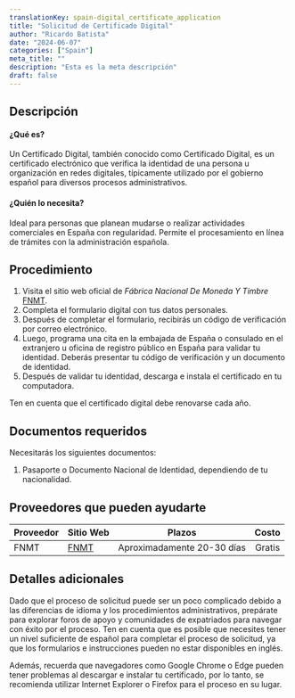 ```yaml
---
translationKey: spain-digital_certificate_application
title: "Solicitud de Certificado Digital"
author: "Ricardo Batista"
date: "2024-06-07"
categories: ["Spain"]
meta_title: ""
description: "Esta es la meta descripción"
draft: false
---
```


## Descripción

#### ¿Qué es?
Un Certificado Digital, también conocido como Certificado Digital, es un certificado electrónico que verifica la identidad de una persona u organización en redes digitales, típicamente utilizado por el gobierno español para diversos procesos administrativos.

#### ¿Quién lo necesita?
Ideal para personas que planean mudarse o realizar actividades comerciales en España con regularidad. Permite el procesamiento en línea de trámites con la administración española.

## Procedimiento

1. Visita el sitio web oficial de _Fábrica Nacional De Moneda Y Timbre_ [FNMT](https://www.sede.fnmt.gob.es/en/certificados/persona-fisica).
2. Completa el formulario digital con tus datos personales.
3. Después de completar el formulario, recibirás un código de verificación por correo electrónico.
4. Luego, programa una cita en la embajada de España o consulado en el extranjero u oficina de registro público en España para validar tu identidad. Deberás presentar tu código de verificación y un documento de identidad.
5. Después de validar tu identidad, descarga e instala el certificado en tu computadora.

Ten en cuenta que el certificado digital debe renovarse cada año.

## Documentos requeridos

Necesitarás los siguientes documentos:

1. Pasaporte o Documento Nacional de Identidad, dependiendo de tu nacionalidad.

## Proveedores que pueden ayudarte

| Proveedor        |     Sitio Web     |     Plazos    |       Costo      |
| --------------- | --------------- |  :-------------: | :-------------: |
| FNMT      |  [FNMT](https://www.sede.fnmt.gob.es/en/certificados/persona-fisica)   |  Aproximadamente 20-30 días      |        Gratis       |

## Detalles adicionales

Dado que el proceso de solicitud puede ser un poco complicado debido a las diferencias de idioma y los procedimientos administrativos, prepárate para explorar foros de apoyo y comunidades de expatriados para navegar con éxito por el proceso. Ten en cuenta que es posible que necesites tener un nivel suficiente de español para completar el proceso de solicitud, ya que los formularios e instrucciones pueden no estar disponibles en inglés.

Además, recuerda que navegadores como Google Chrome o Edge pueden tener problemas al descargar e instalar tu certificado, por lo tanto, se recomienda utilizar Internet Explorer o Firefox para el proceso en su lugar.